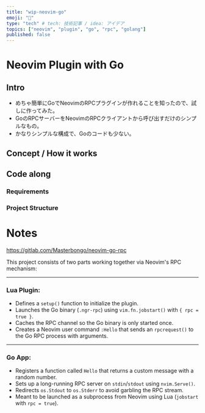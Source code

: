 ```yaml
---
title: "wip-neovim-go"
emoji: "📘"
type: "tech" # tech: 技術記事 / idea: アイデア
topics: ["neovim", "plugin", "go", "rpc", "golang"]
published: false
---
```


# Neovim Plugin with Go

## Intro
- めちゃ簡単にGoでNeovimのRPCプラグインが作れることを知ったので、試しに作ってみた。
- GoのRPCサーバーをNeovimのRPCクライアントから呼び出すだけのシンプルなもの。
- かなりシンプルな構成で、Goのコードも少ない。

## Concept / How it works

## Code along

### Requirements

### Project Structure


# Notes

https://gitlab.com/Masterbongo/neovim-go-rpc

This project consists of two parts working together via Neovim's RPC mechanism:

---

### Lua Plugin:
- Defines a `setup()` function to initialize the plugin.
- Launches the Go binary (`.ngr-rpc`) using `vim.fn.jobstart()` with `{ rpc = true }`.
- Caches the RPC channel so the Go binary is only started once.
- Creates a Neovim user command `:Hello` that sends an `rpcrequest()` to the Go RPC process with arguments.

---

### Go App:
- Registers a function called `Hello` that returns a custom message with a random number.
- Sets up a long-running RPC server on `stdin`/`stdout` using `nvim.Serve()`.
- Redirects `os.Stdout` to `os.Stderr` to avoid garbling the RPC stream.
- Meant to be launched as a subprocess from Neovim using Lua (`jobstart` with `rpc = true`).
